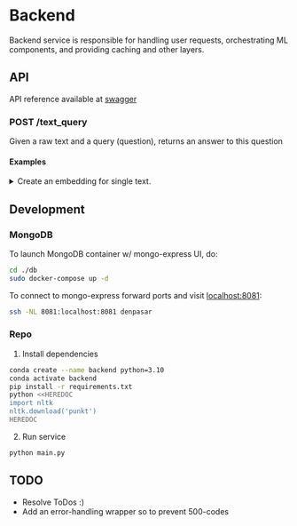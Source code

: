 # Backend
Backend service is responsible for handling user requests, orchestrating ML 
components, and providing caching and other layers.

## API
API reference available at [swagger](http://78.141.213.164:5050/docs)

### POST /text_query
Given a raw text and a query (question), returns an answer to this question
#### Examples

<details>
<summary>Create an embedding for single text.</summary>

```bash
curl -X 'POST' \
  'http://78.141.213.164:5555/text_query/' \
  -H 'accept: application/json' \
  -H 'Content-Type: application/json' \
  -d '{
  "text_input": "%THE WHOLE WIKI ARTICLE ABOUT 
  UKRAIN MILITAARY CONFLICT GOES HERE%"
  "query": "What exactly happen?"
}'
```
Response:
```json
{
  "data": " The invasion began on the morning of 24 February 2022, ......"
}
```
</details>

## Development

### MongoDB

To launch MongoDB container w/ mongo-express UI, do:
  ```bash
  cd ./db
  sudo docker-compose up -d
  ```

To connect to mongo-express forward ports and visit [localhost:8081](http://localhost:8081/):
  ```bash
  ssh -NL 8081:localhost:8081 denpasar
  ```


### Repo

1. Install dependencies
  ```bash
  conda create --name backend python=3.10
  conda activate backend
  pip install -r requirements.txt
  python <<HEREDOC
  import nltk
  nltk.download('punkt')
  HEREDOC
  ```

2. Run service
  ```bash
  python main.py
  ```

## TODO
* Resolve ToDos :)
* Add an error-handling wrapper so to prevent 500-codes
